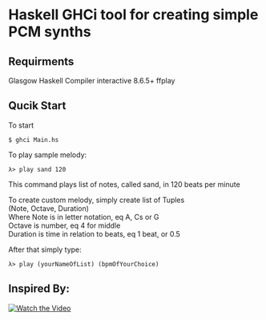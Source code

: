 # Haskell GHCi tool for creating simple PCM synths

## Requirments
Glasgow Haskell Compiler interactive 8.6.5+ 
ffplay  

## Qucik Start
To start  
```console
$ ghci Main.hs 
```
To play sample melody:
```console
λ> play sand 120  
```
This command plays list of notes, called sand, in 120 beats per minute  

To create custom melody, simply create list of Tuples  
(Note, Octave, Duration)  
Where Note is in letter notation, eq A, Cs or G  
Octave is number, eq 4 for middle  
Duration is time in relation to beats, eq 1 beat, or 0.5   

After that simply type:
```console
λ> play (yourNameOfList) (bpmOfYourChoice)
```

## Inspired By:
[![Watch the Video](https://i.ytimg.com/vi/FYTZkE5BZ-0/hqdefault.jpg)](https://www.youtube.com/watch?v=FYTZkE5BZ-0)

